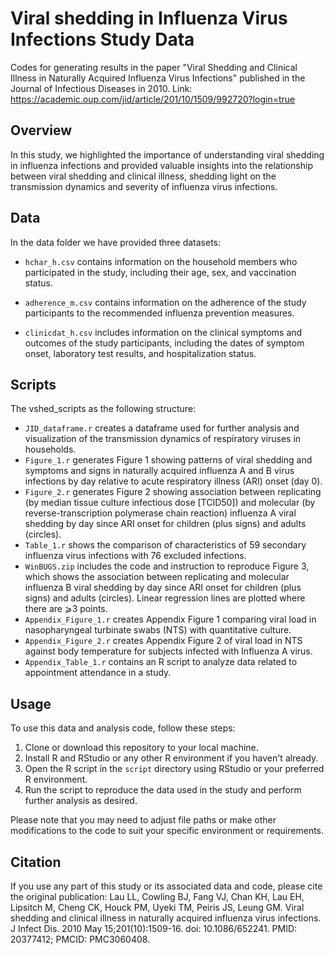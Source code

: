 # Viral shedding in Influenza Virus Infections Study Data

Codes for generating results in the paper "Viral Shedding and Clinical Illness in Naturally Acquired Influenza Virus Infections" published in the Journal of Infectious Diseases in 2010. Link: https://academic.oup.com/jid/article/201/10/1509/992720?login=true

## Overview

In this study, we highlighted the importance of understanding viral shedding in influenza infections and provided valuable insights into the relationship between viral shedding and clinical illness, shedding light on the transmission dynamics and severity of influenza virus infections.

## Data

In the data folder we have provided three datasets:

- `hchar_h.csv`  contains information on the household members who participated in the study, including their age, sex, and vaccination status.

- `adherence_m.csv` contains information on the adherence of the study participants to the recommended influenza prevention measures.

- `clinicdat_h.csv` includes information on the clinical symptoms and outcomes of the study participants, including the dates of symptom onset, laboratory test results, and hospitalization status.
  
## Scripts

The vshed_scripts as the following structure:

- `JID_dataframe.r` creates a dataframe used for further analysis and visualization of the transmission dynamics of respiratory viruses in households.
- `Figure_1.r` generates Figure 1 showing patterns of viral shedding and symptoms and signs in naturally acquired influenza A and B virus infections by day relative to acute respiratory illness (ARI) onset (day 0).
- `Figure_2.r` generates Figure 2 showing association between replicating (by median tissue culture infectious dose [TCID50]) and molecular (by reverse-transcription polymerase chain reaction) influenza A viral shedding by day since ARI onset for children (plus signs) and adults (circles).
- `Table_1.r` shows the comparison of characteristics of 59 secondary influenza virus infections with 76 excluded infections.
- `WinBUGS.zip` includes the code and instruction to reproduce Figure 3, which shows the association between replicating and molecular influenza B viral shedding by day since ARI onset for children (plus signs) and adults (circles). Linear regression lines are plotted where there are ⩾3 points. 
- `Appendix_Figure_1.r` creates Appendix Figure 1 comparing viral load in nasopharyngeal turbinate swabs (NTS) with quantitative culture.
- `Appendix_Figure_2.r` creates Appendix Figure 2 of viral load in NTS against body temperature for subjects infected with Influenza A virus.
- `Appendix_Table_1.r` contains an R script to analyze data related to appointment attendance in a study.

## Usage

To use this data and analysis code, follow these steps:

1. Clone or download this repository to your local machine.
2. Install R and RStudio or any other R environment if you haven't already.
3. Open the R script in the `script` directory using RStudio or your preferred R environment.
4. Run the script to reproduce the data used in the study and perform further analysis as desired.

Please note that you may need to adjust file paths or make other modifications to the code to suit your specific environment or requirements.

## Citation

If you use any part of this study or its associated data and code, please cite the original publication: Lau LL, Cowling BJ, Fang VJ, Chan KH, Lau EH, Lipsitch M, Cheng CK, Houck PM, Uyeki TM, Peiris JS, Leung GM. Viral shedding and clinical illness in naturally acquired influenza virus infections. J Infect Dis. 2010 May 15;201(10):1509-16. doi: 10.1086/652241. PMID: 20377412; PMCID: PMC3060408.
